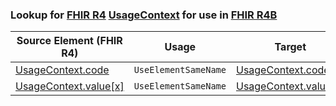 ### Lookup for [FHIR R4](https://hl7.org/fhir/R4/) [UsageContext](https://hl7.org/fhir/R4/UsageContext.html) for use in [FHIR R4B](https://hl7.org/fhir/R4B/)

| Source Element (FHIR R4) | Usage | Target |
| -------------- | ----- | ------ |
| [UsageContext.code](https://hl7.org/fhir/R4/UsageContext.html#resource) | `UseElementSameName` | [UsageContext.code](https://hl7.org/fhir/R4B/UsageContext.html#resource) |
| [UsageContext.value[x]](https://hl7.org/fhir/R4/UsageContext.html#resource) | `UseElementSameName` | [UsageContext.value[x]](https://hl7.org/fhir/R4B/UsageContext.html#resource) |
